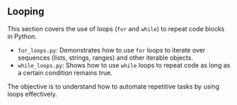 ## Looping

This section covers the use of loops (`for` and `while`) to repeat code blocks in Python.

*   `for_loops.py`: Demonstrates how to use `for` loops to iterate over sequences (lists, strings, ranges) and other iterable objects.
*   `while_loops.py`: Shows how to use `while` loops to repeat code as long as a certain condition remains true.

The objective is to understand how to automate repetitive tasks by using loops effectively.
